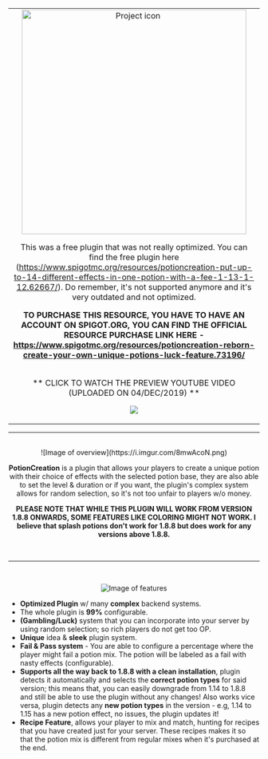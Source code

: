 <div align="center">

<table align="center"><tr><td align="center" width="9999">
<img src=https://i.imgur.com/RxI5Jd6.png align="center" width="450" alt="Project icon">


This was a free plugin that was not really optimized. You can find the free plugin here (https://www.spigotmc.org/resources/potioncreation-put-up-to-14-different-effects-in-one-potion-with-a-fee-1-13-1-12.62667/). Do remember, it's not supported anymore and it's very outdated and not optimized.


**TO PURCHASE THIS RESOURCE, YOU HAVE TO HAVE AN ACCOUNT ON SPIGOT.ORG, YOU CAN FIND THE OFFICIAL RESOURCE PURCHASE LINK HERE - https://www.spigotmc.org/resources/potioncreation-reborn-create-your-own-unique-potions-luck-feature.73196/**


<br>
** CLICK TO WATCH THE PREVIEW YOUTUBE VIDEO (UPLOADED ON 04/DEC/2019) **

[![](http://img.youtube.com/vi/qUXN2lvVB58/0.jpg)](http://www.youtube.com/watch?v=qUXN2lvVB58 "")
</td></tr></table>

---
<br>
![Image of overview](https://i.imgur.com/8mwAcoN.png)
<br>

**PotionCreation** is a plugin that allows your players to create a unique potion with their choice of effects with the selected potion base, they are also able to set the level & duration or if you want, the plugin's complex system allows for random selection, so it's not too unfair to players w/o money.

**PLEASE NOTE THAT WHILE THIS PLUGIN WILL WORK FROM VERSION 1.8.8 ONWARDS, SOME FEATURES LIKE COLORING MIGHT NOT WORK. I believe that splash potions don't work for 1.8.8 but does work for any versions above 1.8.8.**

<br>

---
<br> 

![Image of features](https://i.imgur.com/Pbl9C9E.png)</div>
* **Optimized Plugin** w/ many **complex** backend systems.
* The whole plugin is **99%** configurable.
* **(Gambling/Luck)** system that you can incorporate into your server by using random selection; so rich players do not get too OP.
* **Unique** idea & **sleek** plugin system.
* **Fail & Pass system** - You are able to configure a percentage where the player might fail a potion mix. The potion will be labeled as a fail with nasty effects (configurable).
* **Supports all the way back to 1.8.8 with a clean installation**, plugin detects it automatically and selects the **correct potion types** for said version; this means that, you can easily downgrade from 1.14 to 1.8.8 and still be able to use the plugin without any changes! Also works vice versa, plugin detects any **new potion types** in the version - e.g, 1.14 to 1.15 has a new potion effect, no issues, the plugin updates it!
* **Recipe Feature**, allows your player to mix and match, hunting for recipes that you have created just for your server. These recipes makes it so that the potion mix is different from regular mixes when it's purchased at the end.

<br>

</div>
